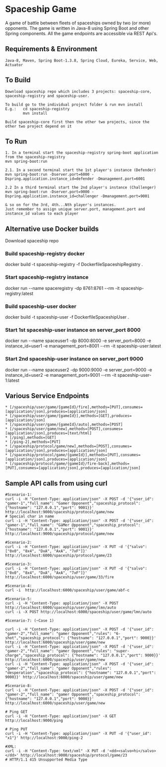 # Spaceship Game
A game of battle between fleets of spaceships owned by two (or more) opponents. 
The game is written in Java-8 using Spring Boot and other Spring components. 
All the game endpoints are accessible via REST Api's.

## Requirements & Environment
	Java-8, Maven, Spring Boot-1.3.8, Spring Cloud, Eureka, Service, Web, Actuator  

## To Build
	Download spaceship repo which includes 3 projects: spaceship-core, spaceship-registry and spaceship-user. 
	
	To build go to the individual project folder & run mvn install
	E.g.:	cd spaceship-registry
			mvn install

	Build spaceship-core first then the other two projects, since the other two project depend on it	

## To Run

	1. In a terminal start the spaceship-registry spring-boot application from the spaceship-registry
	mvn spring-boot:run
	
	2.1. In a second terminal start the 1st player's instance (Defender)
	mvn spring-boot:run -Dserver.port=6000 -Dspring.application.instance_id=defender -Dmanagement.port=6001
	
	2.2 In a third terminal start the 2nd player's instance (Challenger)
	mvn spring-boot:run -Dserver.port=9000 -Dspring.application.instance_id=challenger -Dmanagement.port=9001
	
	& so on for the 3rd, 4th...Nth player's instances. 
	Just remember to assign unique server.port, management.port and instance_id values to each player

## Alternative use Docker builds
Download spaceship repo

### Build spaceship-registry docker
docker build -t spaceship-registry -f DockerfileSpaceshipRegistry .

### Start spaceship-registry instance
docker run --name spaceregistry -dp 8761:8761 --rm -it spaceship-registry:latest

### Build spaceship-user docker
docker build -t spaceship-user -f DockerfileSpaceshipUser .
### Start 1st spaceship-user instance on server_port 8000
docker run --name spaceuser1 -dp 8000:8000 -e server_port=8000 -e instance_id=user1 -e management_port=8001 --rm -it spaceship-user:latest

### Start 2nd spaceship-user instance on server_port 9000 
docker run --name spaceuser2 -dp 9000:9000 -e server_port=9000 -e instance_id=user2 -e management_port=9001 --rm -it spaceship-user-1:latest

## Various Service Endpoints

	* [/spaceship/user/game/{gameId}/fire],methods=[PUT],consumes=[application/json],produces=[application/json]
	* [/spaceship/user/game/{gameId}],methods=[GET],produces=[application/json]
	* [/spaceship/user/game/{gameId}/auto],methods=[POST]
	* [/spaceship/user/game/new],methods=[POST],consumes=[application/json],produces=[text/html]
	* [/ping],methods=[GET]
	* [/ping-2],methods=[PUT]
	* [/spaceship/protocol/game/new],methods=[POST],consumes=[application/json],produces=[application/json]
	* [/spaceship/protocol/game/{gameId}],methods=[PUT],consumes=[application/json],produces=[application/json]
	* [/spaceship/protocol/game/{gameId}/fire-back],methods=[PUT],consumes=[application/json],produces=[application/json]

 ## Sample API calls from using curl
 
	#Scenario-1:
	curl -i -H "Content-Type: application/json" -X POST -d '{"user_id": "gamer-1","full_name": "Gamer Opponent","spaceship_protocol": {"hostname": "127.0.0.1","port": 9001}}' http://localhost:9000/spaceship/protocol/game/new
	# Special char in name
	curl -i -H "Content-Type: application/json" -X POST -d '{"user_id": "gamer-1","full_name": "GäMer @pponent","spaceship_protocol": {"hostname": "127.0.0.1","port": 9001}}' http://localhost:9000/spaceship/protocol/game/new
	
	#Scenario-2:
	curl -i -H "Content-Type: application/json" -X PUT -d '{"salvo": ["0x0", "8x4", "DxA", "AxA", "7xF"]}' http://localhost:6000/spaceship/protocol/game/23
	
	#Scenario-3:
	curl -i -H "Content-Type: application/json" -X PUT -d '{"salvo": ["0x0", "8x4", "DxA", "AxA", "7xF"]}' http://localhost:6000/spaceship/user/game/33/fire
	
	#Scenario-4:
	curl -i  http://localhost:6000/spaceship/user/game/abf-c
	
	#Scenario-5:
	curl -i -H "Content-Type: application/json" -X POST http://localhost:6000/spaceship/user/game/lmn/auto
	curl -i -X POST http://localhost:6000/spaceship/user/game/lmn/auto
	
	#Scenario-7: (~Case 1)
	
	curl -i -H "Content-Type: application/json" -X POST -d '{"user_id": "gamer-2","full_name": "gamer Opponent","rules": "6-shot","spaceship_protocol": {"hostname": "127.0.0.1","port": 9000}}' http://localhost:6000/spaceship/user/game/new
	curl -i -H "Content-Type: application/json" -X POST -d '{"user_id": "gamer-2","full_name": "gamer Opponent","rules": "super-charge","spaceship_protocol": {"hostname": "127.0.0.1","port": 9000}}' http://localhost:6000/spaceship/user/game/new
	curl -i -H "Content-Type: application/json" -X POST -d '{"user_id": "gamer-2","full_name": "gamer Opponent","rules": "desperation","spaceship_protocol": {"hostname": "127.0.0.1","port": 9000}}' http://localhost:6000/spaceship/user/game/new
	
	#Scenario-8:
	curl -i -H "Content-Type: application/json" -X POST -d '{"user_id": "gamer-2","full_name": "gamer Opponent","spaceship_protocol": {"hostname": "127.0.0.1","port": 9000}}' http://localhost:6000/spaceship/user/game/new
	
	# Ping GET
	curl -i -H "Content-Type: application/json" -X GET http://localhost:9000/ping
	
	# Ping PUT
	curl -i -H "Content-Type: application/json" -X PUT -d '{"user_id": "x1"}' http://localhost:9000/ping-2
	
	#XML:
	curl -i -H "Content-Type: text/xml" -X PUT -d '<dd><salvo>hi</salvo></dd>' http://localhost:9000/spaceship/protocol/game/23
	# HTTP/1.1 415 Unsupported Media Type
		 	
